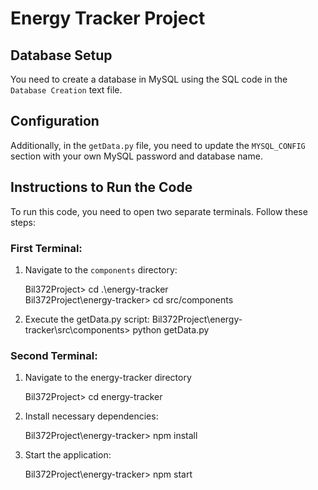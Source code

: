 # Energy Tracker Project

## Database Setup

You need to create a database in MySQL using the SQL code in the `Database Creation` text file.

## Configuration

Additionally, in the `getData.py` file, you need to update the `MYSQL_CONFIG` section with your own MySQL password and database name.


## Instructions to Run the Code

To run this code, you need to open two separate terminals. Follow these steps:

### First Terminal:
1. Navigate to the `components` directory:

    Bil372Project> cd .\energy-tracker\
    Bil372Project\energy-tracker> cd src/components

2. Execute the getData.py script:
    Bil372Project\energy-tracker\src\components> python getData.py


### Second  Terminal:


1. Navigate to the energy-tracker directory

    Bil372Project> cd energy-tracker

2. Install necessary dependencies:

    Bil372Project\energy-tracker> npm install

3. Start the application:

    Bil372Project\energy-tracker> npm start



